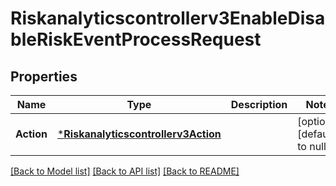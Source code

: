 # Riskanalyticscontrollerv3EnableDisableRiskEventProcessRequest

## Properties
Name | Type | Description | Notes
------------ | ------------- | ------------- | -------------
**Action** | [***Riskanalyticscontrollerv3Action**](riskanalyticscontrollerv3Action.md) |  | [optional] [default to null]

[[Back to Model list]](../README.md#documentation-for-models) [[Back to API list]](../README.md#documentation-for-api-endpoints) [[Back to README]](../README.md)

